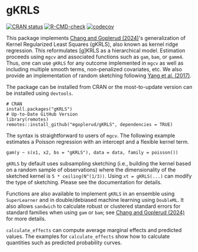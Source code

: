 # gKRLS 
[![CRAN status](https://www.r-pkg.org/badges/version/gKRLS)](https://CRAN.R-project.org/package=gKRLS) [![R-CMD-check](https://github.com/mgoplerud/gKRLS/workflows/R-CMD-check/badge.svg)](https://github.com/mgoplerud/gKRLS/actions) [![codecov](https://codecov.io/gh/mgoplerud/gKRLS/branch/cran/graph/badge.svg?token=U22YCB3LPU)](https://app.codecov.io/gh/mgoplerud/gKRLS)

This package implements [Chang and Goplerud (2024)](https://doi.org/10.1017/pan.2023.27)'s generalization of Kernel Regularized Least Squares (gKRLS), also known as kernel ridge regression. This reformulates [g]KRLS as a hierarchical model. Estimation proceeds using `mgcv` and associated functions such as `gam`, `bam`, or `gamm4`. Thus, one can use `gKRLS` for any outcome implemented in `mgcv` as well as including multiple smooth terms, non-penalized covariates, etc. We also provide an implementation of random sketching following [Yang et al. (2017)](https://doi.org/10.1214/16-AOS1472).

The package can be installed from CRAN or the most-to-update version can be installed using `devtools`.

```
# CRAN
install.packages("gKRLS")
# Up-to-Date GitHub Version
library(remotes)
remotes::install_github("mgoplerud/gKRLS", dependencies = TRUE)
```

The syntax is straightforward to users of `mgcv`. The following example estimates a Poisson regression with an intercept and a flexible kernel term.

```
gam(y ~ s(x1, x2, bs = "gKRLS"), data = data, family = poisson())
 ```

`gKRLS` by default uses subsampling sketching (i.e., building the kernel based on a random sample of observations) where the dimensionality of the sketched kernel is `5 * ceiling(N^(1/3))`. Using `xt = gKRLS(...)` can modify the type of sketching. Please see the documentation for details.

Functions are also available to implement `gKRLS` in an ensemble using `SuperLearner` and in double/debiased machine learning using `DoubleML`. It also allows `sandwich` to calculate robust or clustered standard errors for standard families when using `gam` or `bam`; see [Chang and Goplerud (2024)](https://doi.org/10.1017/pan.2023.27) for more details.

`calculate_effects` can compute average marginal effects and predicted values. The examples for `calculate_effects` show how to calculate quantities such as predicted probability curves.
